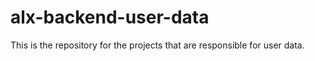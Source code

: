 # alx-backend-user-data
This is the repository for the projects that are responsible for user data.
